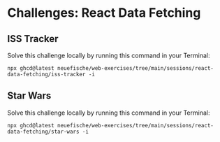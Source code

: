 # Challenges: React Data Fetching

## ISS Tracker

Solve this challenge locally by running this command in your Terminal:

```
npx ghcd@latest neuefische/web-exercises/tree/main/sessions/react-data-fetching/iss-tracker -i
```

## Star Wars

Solve this challenge locally by running this command in your Terminal:

```
npx ghcd@latest neuefische/web-exercises/tree/main/sessions/react-data-fetching/star-wars -i
```
